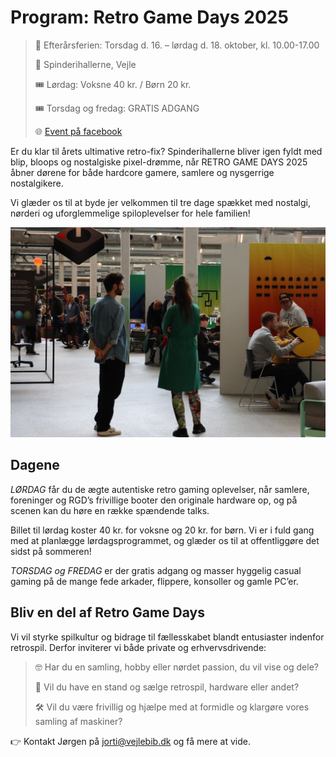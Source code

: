 <!-- BEGIN ARISE ------------------------------
Title:: "Retro Game Days"

Author:: "Retro Game Days"
Description:: "Retro Game Days er en fejring af spilhistorie og spilkultur i uge 42"
Language:: "da"
Thumbnail:: "joystick-150x150.png"
Published Date:: "2025-06-17"
Modified Date:: "2025-06-17"

content_header:: "false"
rss_hide:: "true"
---- END ARISE \\ DO NOT MODIFY THIS LINE ---->

# Program: Retro Game Days 2025

>📅  Efterårsferien: Torsdag d. 16. – lørdag d. 18. oktober, kl. 10.00-17.00 
>
>📍  Spinderihallerne, Vejle
>
>🎟️  Lørdag: Voksne 40 kr. / Børn 20 kr. 
>
>🎟️  Torsdag og fredag: GRATIS ADGANG
>
>🌐  [Event på facebook](https://www.facebook.com/events/727221046554171)

Er du klar til årets ultimative retro-fix? Spinderihallerne bliver igen fyldt med blip, bloops og nostalgiske pixel-drømme, når RETRO GAME DAYS 2025 åbner dørene for både hardcore gamere, samlere og nysgerrige nostalgikere.

Vi glæder os til at byde jer velkommen til tre dage spækket med nostalgi, nørderi og uforglemmelige spiloplevelser for hele familien!

![Aktivitet i Spinderiet til Retro Game Days 2024](retrogamedays.jpg)

## Dagene
*LØRDAG* får du de ægte autentiske retro gaming oplevelser, når samlere, foreninger og RGD’s frivillige booter den originale hardware op, og på scenen kan du høre en række spændende talks. 

Billet til lørdag koster 40 kr. for voksne og 20 kr. for børn. Vi er i fuld gang med at planlægge lørdagsprogrammet, og glæder os til at offentliggøre det sidst på sommeren!

*TORSDAG og FREDAG* er der gratis adgang og masser hyggelig casual gaming på de mange fede arkader, flippere, konsoller og gamle PC’er.

## Bliv en del af Retro Game Days

Vi vil styrke spilkultur og bidrage til fællesskabet blandt entusiaster indenfor retrospil. Derfor inviterer vi både private og erhvervsdrivende:

>🤓 Har du en samling, hobby eller nørdet passion, du vil vise og dele?
>
>🛒 Vil du have en stand og sælge retrospil, hardware eller andet?
>
>🛠️ Vil du være frivillig og hjælpe med at formidle og klargøre vores samling af maskiner?

👉 Kontakt Jørgen på <jorti@vejlebib.dk> og få mere at vide.
